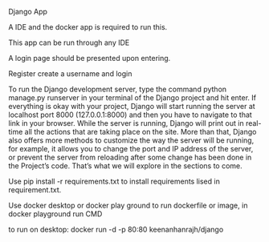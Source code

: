 Django App

A IDE and the docker app is required to run this.

This app can be run through any IDE

A login page should be presented upon entering.

Register create a username and login


To run the Django development server, type the command python manage.py runserver in your terminal of the Django project and hit enter. If everything is okay with your project, 
Django will start running the server at localhost port 8000 (127.0.0.1:8000) and then you have to navigate to that link in your browser. While the server is running, 
Django will print out in real-time all the actions that are taking place on the site. More than that, Django also offers more methods to customize the way the server will be running, for example, 
it allows you to change the port and IP address of the server, or prevent the server from reloading after some change has been done in the Project’s code. That’s what we will explore in the sections to come.

Use pip install -r requirements.txt to install requirements lised in requirement.txt.

Use docker desktop or docker play ground to run dockerfile or image, in docker playground run CMD 

to run on desktop:
docker run -d -p 80:80 keenanhanrajh/django


